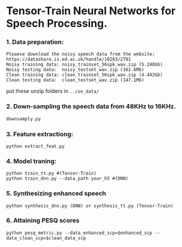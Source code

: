 # Tensor-Train Neural Networks for Speech Processing. 

### 1. Data preparation: 
```
Pleaese download the noisy speech data from the website: https://datashare.is.ed.ac.uk/handle/10283/2791 
Noisy training data: noisy_trainset_56spk_wav.zip (5.240Gb)
Noisy testing data:  noisy_testset_wav.zip (162.6Mb)
Clean training data: clean_trainset_56spk_wav.zip (4.442Gb)
Clean testing data:  clean_testset_wav.zip (147.1Mb)
```
put these unzip folders in `../se_data/`
### 2. Down-sampling the speech data from 48KHz to 16KHz. 
```python
downsamply.py
```
### 3. Feature extractiong: 
```
python extract_feat.py 
```

### 4. Model traning: 
```
python train_tt.py #(Tensor-Train) 
python train_dnn.py --data_path your_h5 #(DNN)
```

### 5. Synthesizing enhanced speech
```
python synthesis_dnn.py (DNN) or synthesis_tt.py (Tensor-Train)
```

### 6. Attaining PESQ scores
```
python pesq_metric.py --data_enhanced_scp=$enhanced_scp --data_clean_scp=$clean_data_scp
```
